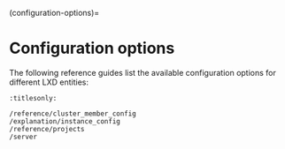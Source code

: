 (configuration-options)=
# Configuration options

The following reference guides list the available configuration options for different LXD entities:

```{toctree}
:titlesonly:

/reference/cluster_member_config
/explanation/instance_config
/reference/projects
/server
```
